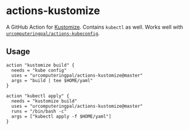# actions-kustomize

A GitHub Action for [Kustomize](https://github.com/kubernetes-sigs/kustomize/). Contains `kubectl` as well. Works well with [`urcomputeringpal/actions-kubeconfig`](https://github.com/urcomputeringpal/actions-kubeconfig).

## Usage

```hcl
action "kustomize build" {
  needs = "kube config"
  uses = "urcomputeringpal/actions-kustomize@master"
  args = "build | tee $HOME/yaml"
}

action "kubectl apply" {
  needs = "kustomize build"
  uses = "urcomputeringpal/actions-kustomize@master"
  runs = "/bin/bash -c"
  args = ["kubectl apply -f $HOME/yaml"]
}
```
